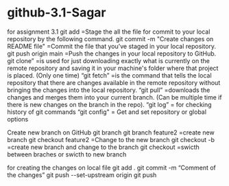 # github-3.1-Sagar
for assignment 3.1
git add                                       =Stage the all the file for commit to your local repository by the following command.
git commit -m "Create changes on README file" =Commit the file that you’ve staged in your local repository.
git push origin main                          =Push the changes in your local repository to GitHub.
git clone”                                    =is used for just downloading exactly what is currently on the remote repository and saving it in your machine's folder where that project is placed. (Only one time)
“git fetch”                                   =is the command that tells the local repository that there are changes available in the remote repository without bringing the changes into the local repository.
“git pull”                                    =downloads the changes and merges them into your current branch. (Can be multiple time if there is new changes on the branch in the repo).
“git log”                                     = for checking history of git commands
“git config"                                  = Get and set repository or global options



Create new branch on GitHub
git branch
git branch feature2                           =create new branch
git checkout feature2                         =Change to the new branch 
git checkout -b <new-branch-name>             =create new branch and change to the branch
git checkout                                  =swicth between braches or swicth to new branch



for creating the changes on local file
git add .
git commit -m “Comment of the changes”
git push --set-upstream origin <new-branch-name>
git push
